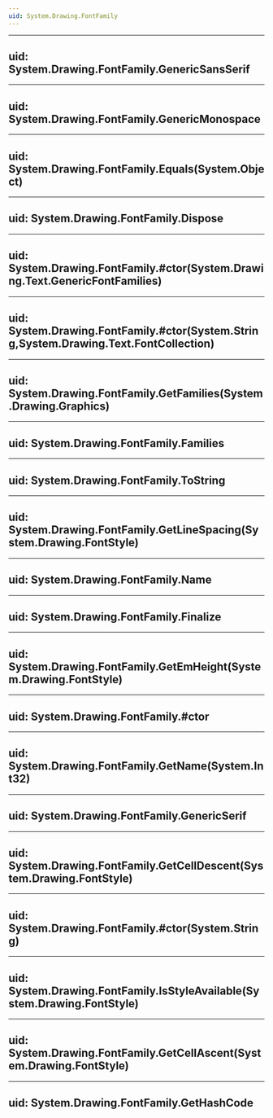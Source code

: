 ```yaml
---
uid: System.Drawing.FontFamily
---
```


---
uid: System.Drawing.FontFamily.GenericSansSerif
---

---
uid: System.Drawing.FontFamily.GenericMonospace
---

---
uid: System.Drawing.FontFamily.Equals(System.Object)
---

---
uid: System.Drawing.FontFamily.Dispose
---

---
uid: System.Drawing.FontFamily.#ctor(System.Drawing.Text.GenericFontFamilies)
---

---
uid: System.Drawing.FontFamily.#ctor(System.String,System.Drawing.Text.FontCollection)
---

---
uid: System.Drawing.FontFamily.GetFamilies(System.Drawing.Graphics)
---

---
uid: System.Drawing.FontFamily.Families
---

---
uid: System.Drawing.FontFamily.ToString
---

---
uid: System.Drawing.FontFamily.GetLineSpacing(System.Drawing.FontStyle)
---

---
uid: System.Drawing.FontFamily.Name
---

---
uid: System.Drawing.FontFamily.Finalize
---

---
uid: System.Drawing.FontFamily.GetEmHeight(System.Drawing.FontStyle)
---

---
uid: System.Drawing.FontFamily.#ctor
---

---
uid: System.Drawing.FontFamily.GetName(System.Int32)
---

---
uid: System.Drawing.FontFamily.GenericSerif
---

---
uid: System.Drawing.FontFamily.GetCellDescent(System.Drawing.FontStyle)
---

---
uid: System.Drawing.FontFamily.#ctor(System.String)
---

---
uid: System.Drawing.FontFamily.IsStyleAvailable(System.Drawing.FontStyle)
---

---
uid: System.Drawing.FontFamily.GetCellAscent(System.Drawing.FontStyle)
---

---
uid: System.Drawing.FontFamily.GetHashCode
---
